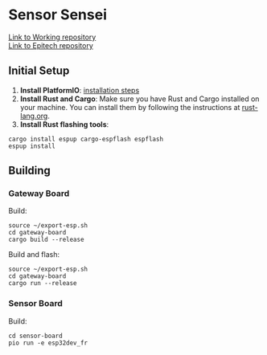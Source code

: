 # Sensor Sensei

[Link to Working repository](https://github.com/MisterPeModder/T-IOT-902)  
[Link to Epitech repository](https://github.com/EpitechMscProPromo2025/T-IOT-902-NAN_10)

## Initial Setup

1. **Install PlatformIO**: [installation steps](https://platformio.org/install)
2. **Install Rust and Cargo**: Make sure you have Rust and Cargo installed on your machine. You can install them by following the instructions at [rust-lang.org](https://www.rust-lang.org/tools/install).
3. **Install Rust flashing tools**:

```shell
cargo install espup cargo-espflash espflash
espup install
```

## Building

### Gateway Board

Build:

```shell
source ~/export-esp.sh
cd gateway-board
cargo build --release
```

Build and flash:

```shell
source ~/export-esp.sh
cd gateway-board
cargo run --release
```

### Sensor Board

Build:

```shell
cd sensor-board
pio run -e esp32dev_fr
```
